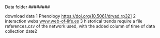
Data folder
 ########
 
 download data 
1 Phenology  https://doi.org/10.5061/dryad.rp321
2 interaction webs www.web-of-life.es
3 historical trends require a file references.csv of the network used, with the added column of time of data collection date2
